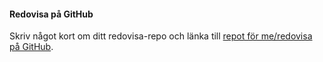 #### Redovisa på GitHub

Skriv något kort om ditt redovisa-repo och länka till [repot för me/redovisa på GitHub](https://github.com/pererselena/oophp).
